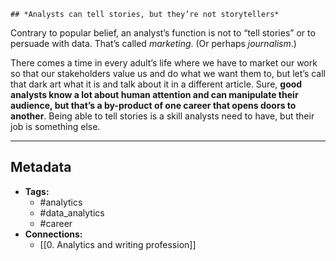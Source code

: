 ```ad-hint
## *Analysts can tell stories, but they’re not storytellers*
```

Contrary to popular belief, an analyst’s function is not to “tell stories” or to persuade with data. That’s called _marketing_. (Or perhaps _journalism_.)

There comes a time in every adult’s life where we have to market our work so that our stakeholders value us and do what we want them to, but let’s call that dark art what it is and talk about it in a different article. Sure, **good analysts know a lot about human attention and can manipulate their audience, but that’s a by-product of one career that opens doors to another**. Being able to tell stories is a skill analysts need to have, but their job is something else. 

---

## Metadata

- **Tags:**
	- #analytics
	- #data_analytics
	- #career 
- **Connections:**
	- [[0. Analytics and writing profession]]